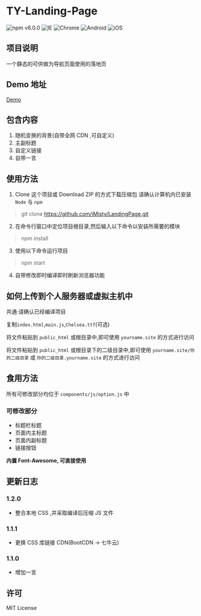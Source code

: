 # TY-Landing-Page
![npm v6.0.0](https://img.shields.io/badge/NPM-6.0.0-blue.svg) ![IE](https://img.shields.io/badge/IE-10%2B-ff69b4.svg) ![Chrome](https://img.shields.io/badge/Chrome-29%2B-brightgreen.svg) ![Android](https://img.shields.io/badge/Android-4.4%2B-brightgreen.svg) ![iOS](https://img.shields.io/badge/iOS-9.2%2B-brightgreen.svg)
## 项目说明
一个静态的可供做为导航页面使用的落地页

## Demo 地址
[Demo](https://iMisty.github.io/LandingPage/)

## 包含内容

1. 随机变换的背景(自带全网 CDN ,可自定义)
2. 主副标题
3. 自定义链接
4. 自带一言

## 使用方法
1. Clone 这个项目或 Download ZIP 的方式下载压缩包
请确认计算机内已安装 `Node` 与 `npm` 
> git clone https://github.com/iMisty/LandingPage.git
2. 在命令行窗口中定位项目根目录,然后输入以下命令以安装所需要的模块
> npm install
3. 使用以下命令运行项目
> npm start
4. 自带修改即时编译即时刷新浏览器功能

## 如何上传到个人服务器或虚拟主机中
共通:请确认已经编译项目

复制`index.html`,`main.js`,`Chelsea.ttf`(可选)

将文件粘贴到 `public_html` 或根目录中,即可使用 `yourname.site` 的方式进行访问

将文件粘贴到 `public_html` 或根目录下的二级目录中,即可使用 `yourname.site/你的二级目录` 或 `你的二级目录.yourname.site` 的方式进行访问

## 食用方法

所有可修改部分均位于 `components/js/option.js` 中 

### 可修改部分
- 标题栏标题
- 页面内主标题
- 页面内副标题
- 链接按钮

**内置 Font-Awesome, 可直接使用**

## 更新日志

### 1.2.0

- 整合本地 CSS ,并采取编译后压缩 JS 文件

### 1.1.1

- 更换 CSS 库链接 CDN(BootCDN → 七牛云)

### 1.1.0

- 增加一言

## 许可

MIT License
